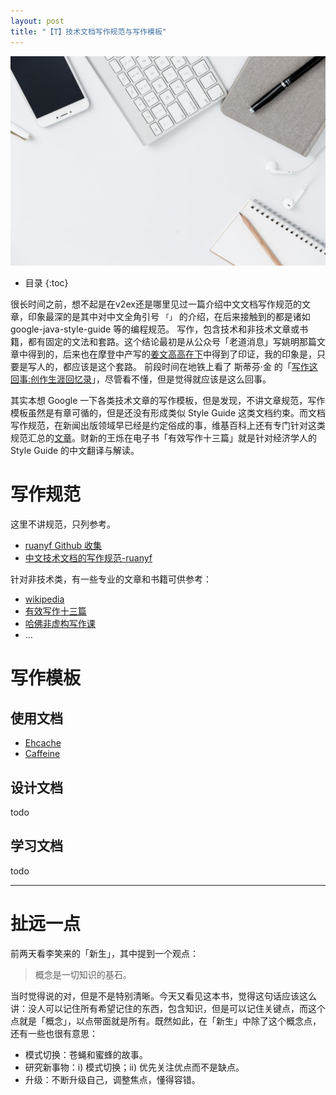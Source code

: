 ```yaml
---
layout: post
title: "【T】技术文档写作规范与写作模板"
---
```


![write](../resource/tech_article_style_guide/write.jpeg)

* 目录
{:toc}

很长时间之前，想不起是在v2ex还是哪里见过一篇介绍中文文档写作规范的文章，印象最深的是其中对中文全角引号 `「」` 的介绍，在后来接触到的都是诸如 google-java-style-guide 等的编程规范。
写作，包含技术和非技术文章或书籍，都有固定的文法和套路。这个结论最初是从公众号「老道消息」写姚明那篇文章中得到的，后来也在摩登中产写的[姜文高高在下](https://mp.weixin.qq.com/s/VS9qzlG4Wuw44rxoof3wQg)中得到了印证，我的印象是，只要是写人的，都应该是这个套路。
前段时间在地铁上看了 斯蒂芬·金 的「[写作这回事:创作生涯回忆录](https://book.douban.com/subject/3888123/)」，尽管看不懂，但是觉得就应该是这么回事。

其实本想 Google 一下各类技术文章的写作模板，但是发现，不讲文章规范，写作模板虽然是有章可循的，但是还没有形成类似 Style Guide 这类文档约束。而文档写作规范，在新闻出版领域早已经是约定俗成的事，维基百科上还有专门针对这类规范汇总的[文章](https://en.wikipedia.org/wiki/List_of_style_guides#Newspapers)。财新的王烁在电子书「有效写作十三篇」就是针对经济学人的 Style Guide 的中文翻译与解读。

# 写作规范

这里不讲规范，只列参考。

* [ruanyf Github 收集](https://github.com/ruanyf/document-style-guide/blob/master/docs/reference.md)
* [中文技术文档的写作规范-ruanyf](http://www.ruanyifeng.com/blog/2016/10/document_style_guide.html)


针对非技术类，有一些专业的文章和书籍可供参考：

* [wikipedia](https://en.wikipedia.org/wiki/List_of_style_guides#Newspapers)
* [有效写作十三篇](https://www.amazon.cn/dp/B00J94V94E/ref=sr_1_1?ie=UTF8&qid=1528634342&sr=8-1&keywords=%E6%9C%89%E6%95%88%E5%86%99%E4%BD%9C%E5%8D%81%E4%B8%89%E7%AF%87)
* [哈佛非虚构写作课](https://book.douban.com/subject/26662600/)
* ...



# 写作模板

## 使用文档

* [Ehcache](http://www.ehcache.org/documentation/3.5/index.html)
* [Caffeine](https://github.com/ben-manes/caffeine/wiki)

## 设计文档

todo 

## 学习文档

todo


----

# 扯远一点

前两天看李笑来的「新生」，其中提到一个观点：
> 概念是一切知识的基石。

当时觉得说的对，但是不是特别清晰。今天又看见这本书，觉得这句话应该这么讲：没人可以记住所有希望记住的东西，包含知识，但是可以记住关键点，而这个点就是「概念」，以点带面就是所有。既然如此，在「新生」中除了这个概念点，还有一些也很有意思：

* 模式切换：苍蝇和蜜蜂的故事。
* 研究新事物：i) 模式切换；ii) 优先关注优点而不是缺点。
* 升级：不断升级自己，调整焦点，懂得容错。 
